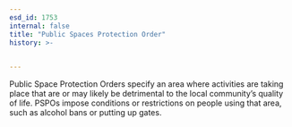 ```yaml
---
esd_id: 1753
internal: false
title: "Public Spaces Protection Order"
history: >-
  

---
```


Public Space Protection Orders specify an area where activities are taking place that are or may likely be detrimental to the local community’s quality of life. PSPOs impose conditions or restrictions on people using that area, such as alcohol bans or putting up gates.

